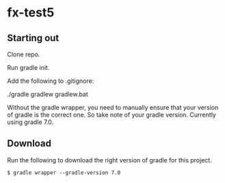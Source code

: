 # fx-test5

Starting out
------------

Clone repo.

Run gradle init.

Add the following to .gitignore:

./gradle
gradlew
gradlew.bat

Without the gradle wrapper, you need to manually ensure that your
version of gradle is the correct one. So take note of your gradle
version. Currently using gradle 7.0.

Download
--------

Run the following to download the right version of gradle for this
project.

```
$ gradle wrapper --gradle-version 7.0
```

